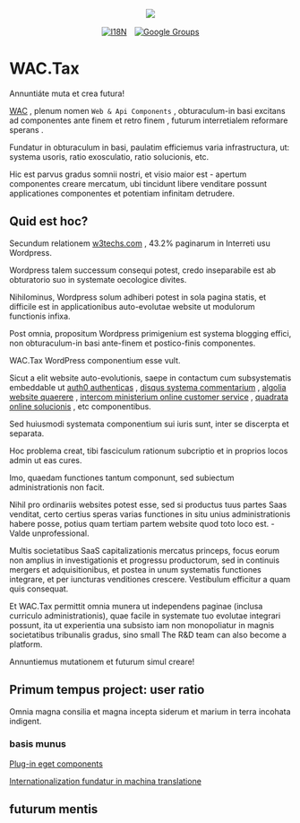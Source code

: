 <p align="center"><a href="https://wac.tax"><img src="https://cdn.jsdelivr.net/gh/wactax/img/logo.svg"/></a></p><p align="center"><a href="https://github.com/wactax/wac.tax/blob/main/doc/README.md#readme"><img alt="I18N" src="https://cdn.jsdelivr.net/gh/wactax/img/t.svg"/></a>　<a href="https://groups.google.com/u/2/g/wactax"><img alt="Google Groups" src="https://cdn.jsdelivr.net/gh/wactax/img/g-groups.svg"/></a></p>

# WAC.Tax

Annuntiáte muta et crea futura!

[WAC](https://wac.tax) , plenum nomen `Web & Api Components` , obturaculum-in basi excitans ad componentes ante finem et retro finem , futurum interretialem reformare sperans .

Fundatur in obturaculum in basi, paulatim efficiemus varia infrastructura, ut: systema usoris, ratio exosculatio, ratio solucionis, etc.

Hic est parvus gradus somnii nostri, et visio maior est - apertum componentes creare mercatum, ubi tincidunt libere venditare possunt applicationes componentes et potentiam infinitam detrudere.

## Quid est hoc?

Secundum relationem [w3techs.com](https://w3techs.com/technologies/details/cm-wordpress) , 43.2% paginarum in Interreti usu Wordpress.

Wordpress talem successum consequi potest, credo inseparabile est ab obturatorio suo in systemate oecologice divites.

Nihilominus, Wordpress solum adhiberi potest in sola pagina statis, et difficile est in applicationibus auto-evolutae website ut modulorum functionis infixa.

Post omnia, propositum Wordpress primigenium est systema blogging effici, non obturaculum-in basi ante-finem et postico-finis componentes.

WAC.Tax WordPress componentium esse vult.

Sicut a elit website auto-evolutionis, saepe in contactum cum subsystematis embeddable ut [auth0 authenticas](https://auth0.com) , [disqus systema commentarium](https://disqus.com) , [algolia website quaerere](https://www.algolia.com) , [intercom ministerium online customer service](https://www.intercom.com) , [quadrata online solucionis](https://developer.squareup.com/docs/web-payments/overview) , etc componentibus.

Sed huiusmodi systemata componentium sui iuris sunt, inter se discerpta et separata.

Hoc problema creat, tibi fasciculum rationum subcriptio et in proprios locos admin ut eas cures.

Imo, quaedam functiones tantum componunt, sed subiectum administrationis non facit.

Nihil pro ordinariis websites potest esse, sed si productus tuus partes Saas venditat, certo certius speras varias functiones in situ unius administrationis habere posse, potius quam tertiam partem website quod toto loco est. - Valde unprofessional.

Multis societatibus SaaS capitalizationis mercatus princeps, focus eorum non amplius in investigationis et progressu productorum, sed in continuis mergers et adquisitionibus, et postea in unum systematis functiones integrare, et per iuncturas venditiones crescere. Vestibulum efficitur a quam quis consequat.

Et WAC.Tax permittit omnia munera ut independens paginae (inclusa curriculo administrationis), quae facile in systemate tuo evolutae integrari possunt, ita ut experientia una subsisto iam non monopoliatur in magnis societatibus tribunalis gradus, sino small The R&D team can also become a platform.

Annuntiemus mutationem et futurum simul creare!

## Primum tempus project: user ratio

Omnia magna consilia et magna incepta siderum et marium in terra incohata indigent.

### basis munus

[Plug-in eget components](./pkg.md)

[Internationalization fundatur in machina translatione](./i18n.md)

## futurum mentis
